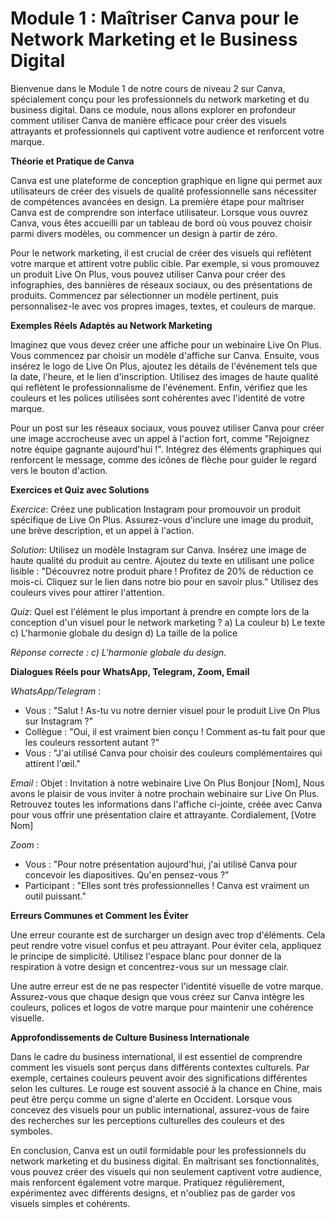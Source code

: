 # **Module 1 : Maîtriser Canva pour le Network Marketing et le Business Digital**

Bienvenue dans le Module 1 de notre cours de niveau 2 sur Canva, spécialement conçu pour les professionnels du network marketing et du business digital. Dans ce module, nous allons explorer en profondeur comment utiliser Canva de manière efficace pour créer des visuels attrayants et professionnels qui captivent votre audience et renforcent votre marque.

**Théorie et Pratique de Canva**

Canva est une plateforme de conception graphique en ligne qui permet aux utilisateurs de créer des visuels de qualité professionnelle sans nécessiter de compétences avancées en design. La première étape pour maîtriser Canva est de comprendre son interface utilisateur. Lorsque vous ouvrez Canva, vous êtes accueilli par un tableau de bord où vous pouvez choisir parmi divers modèles, ou commencer un design à partir de zéro.

Pour le network marketing, il est crucial de créer des visuels qui reflètent votre marque et attirent votre public cible. Par exemple, si vous promouvez un produit Live On Plus, vous pouvez utiliser Canva pour créer des infographies, des bannières de réseaux sociaux, ou des présentations de produits. Commencez par sélectionner un modèle pertinent, puis personnalisez-le avec vos propres images, textes, et couleurs de marque.

**Exemples Réels Adaptés au Network Marketing**

Imaginez que vous devez créer une affiche pour un webinaire Live On Plus. Vous commencez par choisir un modèle d'affiche sur Canva. Ensuite, vous insérez le logo de Live On Plus, ajoutez les détails de l'événement tels que la date, l'heure, et le lien d'inscription. Utilisez des images de haute qualité qui reflètent le professionnalisme de l'événement. Enfin, vérifiez que les couleurs et les polices utilisées sont cohérentes avec l'identité de votre marque.

Pour un post sur les réseaux sociaux, vous pouvez utiliser Canva pour créer une image accrocheuse avec un appel à l'action fort, comme "Rejoignez notre équipe gagnante aujourd'hui !". Intégrez des éléments graphiques qui renforcent le message, comme des icônes de flèche pour guider le regard vers le bouton d'action.

**Exercices et Quiz avec Solutions**

*Exercice*: Créez une publication Instagram pour promouvoir un produit spécifique de Live On Plus. Assurez-vous d'inclure une image du produit, une brève description, et un appel à l'action.

*Solution*: Utilisez un modèle Instagram sur Canva. Insérez une image de haute qualité du produit au centre. Ajoutez du texte en utilisant une police lisible : "Découvrez notre produit phare ! Profitez de 20% de réduction ce mois-ci. Cliquez sur le lien dans notre bio pour en savoir plus." Utilisez des couleurs vives pour attirer l'attention.

*Quiz*: Quel est l'élément le plus important à prendre en compte lors de la conception d'un visuel pour le network marketing ?
a) La couleur
b) Le texte
c) L'harmonie globale du design
d) La taille de la police

*Réponse correcte : c) L'harmonie globale du design.*

**Dialogues Réels pour WhatsApp, Telegram, Zoom, Email**

*WhatsApp/Telegram* :
- Vous : "Salut ! As-tu vu notre dernier visuel pour le produit Live On Plus sur Instagram ?"
- Collègue : "Oui, il est vraiment bien conçu ! Comment as-tu fait pour que les couleurs ressortent autant ?"
- Vous : "J'ai utilisé Canva pour choisir des couleurs complémentaires qui attirent l'œil."

*Email* :
Objet : Invitation à notre webinaire Live On Plus
Bonjour [Nom],
Nous avons le plaisir de vous inviter à notre prochain webinaire sur Live On Plus. Retrouvez toutes les informations dans l'affiche ci-jointe, créée avec Canva pour vous offrir une présentation claire et attrayante.
Cordialement,
[Votre Nom]

*Zoom* :
- Vous : "Pour notre présentation aujourd'hui, j'ai utilisé Canva pour concevoir les diapositives. Qu'en pensez-vous ?"
- Participant : "Elles sont très professionnelles ! Canva est vraiment un outil puissant."

**Erreurs Communes et Comment les Éviter**

Une erreur courante est de surcharger un design avec trop d'éléments. Cela peut rendre votre visuel confus et peu attrayant. Pour éviter cela, appliquez le principe de simplicité. Utilisez l'espace blanc pour donner de la respiration à votre design et concentrez-vous sur un message clair.

Une autre erreur est de ne pas respecter l'identité visuelle de votre marque. Assurez-vous que chaque design que vous créez sur Canva intègre les couleurs, polices et logos de votre marque pour maintenir une cohérence visuelle.

**Approfondissements de Culture Business Internationale**

Dans le cadre du business international, il est essentiel de comprendre comment les visuels sont perçus dans différents contextes culturels. Par exemple, certaines couleurs peuvent avoir des significations différentes selon les cultures. Le rouge est souvent associé à la chance en Chine, mais peut être perçu comme un signe d'alerte en Occident. Lorsque vous concevez des visuels pour un public international, assurez-vous de faire des recherches sur les perceptions culturelles des couleurs et des symboles.

En conclusion, Canva est un outil formidable pour les professionnels du network marketing et du business digital. En maîtrisant ses fonctionnalités, vous pouvez créer des visuels qui non seulement captivent votre audience, mais renforcent également votre marque. Pratiquez régulièrement, expérimentez avec différents designs, et n'oubliez pas de garder vos visuels simples et cohérents.
